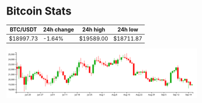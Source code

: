 # Bitcoin Stats

BTC/USDT|24h change|24h high|24h low|
|---|---|---|---|
|$18997.73|-1.64%|$19589.00|$18711.87|

<img src="./chart.svg">

